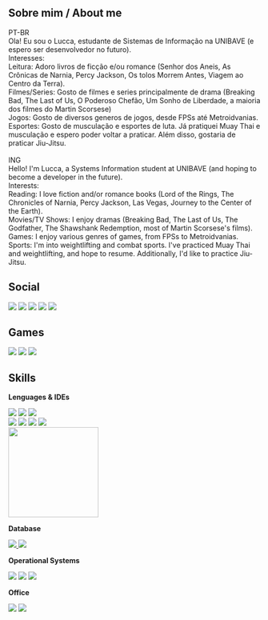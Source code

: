 ## Sobre mim / About me
PT-BR <br>
Ola! Eu sou o Lucca, estudante de Sistemas de Informação na UNIBAVE (e espero ser desenvolvedor no futuro).<br>
Interesses:<br>
Leitura: Adoro livros de ficção e/ou romance (Senhor dos Aneis, As Crônicas de Narnia, Percy Jackson, Os tolos Morrem Antes, Viagem ao Centro da Terra).<br>
Filmes/Series: Gosto de filmes e series principalmente de drama (Breaking Bad, The Last of Us, O Poderoso Chefão, Um Sonho de Liberdade, a maioria dos filmes do Martin Scorsese)<br>
Jogos: Gosto de diversos generos de jogos, desde FPSs até Metroidvanias.<br>
Esportes: Gosto de musculação e esportes de luta. Já pratiquei Muay Thai e musculação e espero poder voltar a praticar. Além disso, gostaria de praticar Jiu-Jitsu.<br>
<br>
ING<br>
Hello! I'm Lucca, a Systems Information student at UNIBAVE (and hoping to become a developer in the future).<br>
Interests:<br>
Reading: I love fiction and/or romance books (Lord of the Rings, The Chronicles of Narnia, Percy Jackson, Las Vegas, Journey to the Center of the Earth).<br>
Movies/TV Shows: I enjoy dramas (Breaking Bad, The Last of Us, The Godfather, The Shawshank Redemption, most of Martin Scorsese's films).<br>
Games: I enjoy various genres of games, from FPSs to Metroidvanias.<br>
Sports: I'm into weightlifting and combat sports. I've practiced Muay Thai and weightlifting, and hope to resume. Additionally, I'd like to practice Jiu-Jitsu.<br>


## Social 
<div>
  <a href="https://wa.me/5548988015357" target ="_blank"><img src="https://img.shields.io/badge/WhatsApp-25D366?style=for-the-badge&logo=whatsapp&logoColor=white" target ="_blank"></a>
  <a href="https://www.instagram.com/luccapmuller/?next=%2Fs0r%2F" target ="_blank"><img src="https://img.shields.io/badge/Instagram-E4405F?style=for-the-badge&logo=instagram&logoColor=white" target ="_blank"></a>
  <a href="mailto:luccapmuller@gmail.com" target ="_blank"><img src="https://img.shields.io/badge/Gmail-D14836?style=for-the-badge&logo=gmail&logoColor=white" target ="_blank"></a>
  <a href="https://www.linkedin.com/in/luccapmuller/" target ="_blank"><img src="https://img.shields.io/badge/LinkedIn-0077B5?style=for-the-badge&logo=linkedin&logoColor=white" target ="_blank"></a>
  <a href="https://pt.quora.com/profile/Lucca-Paladini" target ="_blank"><img src="https://img.shields.io/badge/Quora-%23B92B27.svg?&style=for-the-badge&logo=Quora&logoColor=white" target ="_blank"></a>
</div>

## Games
<div>
  <a href="https://steamcommunity.com/profiles/76561198883631826/" target ="_blank"><img src="https://img.shields.io/badge/Steam-000000?style=for-the-badge&logo=steam&logoColor=white" target ="_blank"></a>
  <a href="" target ="_blank"><img src="https://img.shields.io/badge/Epic%20Games-313131?style=for-the-badge&logo=Epic%20Games&logoColor=white" target ="_blank"></a>
  <a href="" target ="_blank"><img src="https://img.shields.io/badge/PlayStation-003791?style=for-the-badge&logo=playstation&logoColor=white" target ="_blank"></a>
</div>

## Skills

**Lenguages & IDEs**
  
<div>
  <a href="" target ="_blank"><img src="https://img.shields.io/badge/Java-ED8B00?style=for-the-badge&logo=openjdk&logoColor=white" target ="_blank"></a>
  <a href="" target ="_blank"><img src="https://img.shields.io/badge/PHP-777BB4?style=for-the-badge&logo=php&logoColor=white" target ="_blank"></a>
  <a href="" target ="_blank"><img src="https://img.shields.io/badge/HTML5-E34F26?style=for-the-badge&logo=html5&logoColor=white" target ="_blank"></a><br>
  <a href="" target ="_blank"><img src="https://img.shields.io/badge/IntelliJ_IDEA-000000.svg?style=for-the-badge&logo=intellij-idea&logoColor=white" target ="_blank"></a>
  <a href="" target ="_blank"><img src="https://img.shields.io/badge/Eclipse-2C2255?style=for-the-badge&logo=eclipse&logoColor=white" target ="_blank"></a>
  <a href="" target ="_blank"><img src="https://img.shields.io/badge/Visual_Studio_Code-0078D4?style=for-the-badge&logo=visual%20studio%20code&logoColor=white" target ="_blank"></a>
  <a href="" target ="_blank"><img src="https://img.shields.io/badge/Notepad++-90E59A.svg?style=for-the-badge&logo=notepad%2B%2B&logoColor=black" target ="_blank"></a>
</div>
<img height="180cm" src="https://github-readme-stats.vercel.app/api/top-langs?username=LuccaPmuller&layout=compact&langs-count=16">

**Database**

<div>
  <a href="" target ="_blank"><img src="https://img.shields.io/badge/PostgreSQL-316192?style=for-the-badge&logo=postgresql&logoColor=white" target ="_blank">
  <a href="" target ="_blank"><img src="https://img.shields.io/badge/Oracle-F80000?style=for-the-badge&logo=Oracle&logoColor=white" target ="_blank"></a></a>
</div>

**Operational Systems**

<div>
  <a href="" target ="_blank"><img src="https://img.shields.io/badge/Windows-0078D6?style=for-the-badge&logo=windows&logoColor=white" target ="_blank"></a>
  <a href="" target ="_blank"><img src="https://img.shields.io/badge/Ubuntu-E95420?style=for-the-badge&logo=ubuntu&logoColor=white" target ="_blank"></a>
  <a href="" target ="_blank"><img src="https://img.shields.io/badge/Debian-A81D33?style=for-the-badge&logo=debian&logoColor=white" target ="_blank"></a>
</div>

**Office**

<div>
  <a href="" target ="_blank"><img src="https://img.shields.io/badge/Microsoft_Office-D83B01?style=for-the-badge&logo=microsoft-office&logoColor=white" target ="_blank"></a>
  <a href="" target ="_blank"><img src="https://img.shields.io/badge/Notion-000000?style=for-the-badge&logo=notion&logoColor=white" target ="_blank"></a>
</div>
